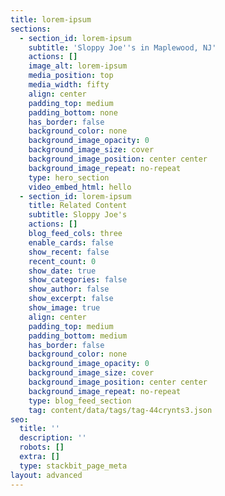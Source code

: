 ```yaml
---
title: lorem-ipsum
sections:
  - section_id: lorem-ipsum
    subtitle: 'Sloppy Joe''s in Maplewood, NJ'
    actions: []
    image_alt: lorem-ipsum
    media_position: top
    media_width: fifty
    align: center
    padding_top: medium
    padding_bottom: none
    has_border: false
    background_color: none
    background_image_opacity: 0
    background_image_size: cover
    background_image_position: center center
    background_image_repeat: no-repeat
    type: hero_section
    video_embed_html: hello
  - section_id: lorem-ipsum
    title: Related Content
    subtitle: Sloppy Joe's
    actions: []
    blog_feed_cols: three
    enable_cards: false
    show_recent: false
    recent_count: 0
    show_date: true
    show_categories: false
    show_author: false
    show_excerpt: false
    show_image: true
    align: center
    padding_top: medium
    padding_bottom: medium
    has_border: false
    background_color: none
    background_image_opacity: 0
    background_image_size: cover
    background_image_position: center center
    background_image_repeat: no-repeat
    type: blog_feed_section
    tag: content/data/tags/tag-44crynts3.json
seo:
  title: ''
  description: ''
  robots: []
  extra: []
  type: stackbit_page_meta
layout: advanced
---
```

